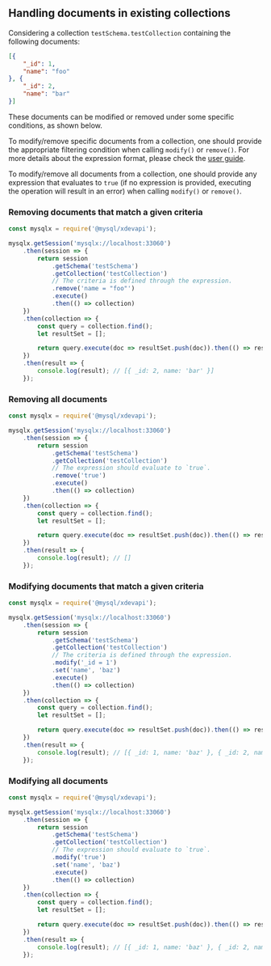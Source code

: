 ## Handling documents in existing collections

Considering a collection `testSchema.testCollection` containing the following documents:

```json
[{
    "_id": 1,
    "name": "foo"
}, {
    "_id": 2,
    "name": "bar"
}]
```

These documents can be modified or removed under some specific conditions, as shown below.

To modify/remove specific documents from a collection, one should provide the appropriate filtering condition when calling `modify()` or `remove()`. For more details about the expression format, please check the [user guide](https://dev.mysql.com/doc/x-devapi-userguide/en/crud-ebnf-other-definitions.html#crud-ebnf-searchconditionstr).

To modify/remove all documents from a collection, one should provide any expression that evaluates to `true` (if no expression is provided, executing the operation will result in an error) when calling `modify()` or `remove()`.

### Removing documents that match a given criteria

```js
const mysqlx = require('@mysql/xdevapi');

mysqlx.getSession('mysqlx://localhost:33060')
    .then(session => {
        return session
            .getSchema('testSchema')
            .getCollection('testCollection')
            // The criteria is defined through the expression.
            .remove('name = "foo"')
            .execute()
            .then(() => collection)
    })
    .then(collection => {
        const query = collection.find();
        let resultSet = [];

        return query.execute(doc => resultSet.push(doc)).then(() => resultSet)
    })
    .then(result => {
        console.log(result); // [{ _id: 2, name: 'bar' }]
    });
```

### Removing all documents

```js
const mysqlx = require('@mysql/xdevapi');

mysqlx.getSession('mysqlx://localhost:33060')
    .then(session => {
        return session
            .getSchema('testSchema')
            .getCollection('testCollection')
            // The expression should evaluate to `true`.
            .remove('true')
            .execute()
            .then(() => collection)
    })
    .then(collection => {
        const query = collection.find();
        let resultSet = [];

        return query.execute(doc => resultSet.push(doc)).then(() => resultSet)
    })
    .then(result => {
        console.log(result); // []
    });
```

### Modifying documents that match a given criteria

```js
const mysqlx = require('@mysql/xdevapi');

mysqlx.getSession('mysqlx://localhost:33060')
    .then(session => {
        return session
            .getSchema('testSchema')
            .getCollection('testCollection')
            // The criteria is defined through the expression.
            .modify('_id = 1')
            .set('name', 'baz')
            .execute()
            .then(() => collection)
    })
    .then(collection => {
        const query = collection.find();
        let resultSet = [];

        return query.execute(doc => resultSet.push(doc)).then(() => resultSet)
    })
    .then(result => {
        console.log(result); // [{ _id: 1, name: 'baz' }, { _id: 2, name: 'bar' }]
    });
```

### Modifying all documents

```js
const mysqlx = require('@mysql/xdevapi');

mysqlx.getSession('mysqlx://localhost:33060')
    .then(session => {
        return session
            .getSchema('testSchema')
            .getCollection('testCollection')
            // The expression should evaluate to `true`.
            .modify('true')
            .set('name', 'baz')
            .execute()
            .then(() => collection)
    })
    .then(collection => {
        const query = collection.find();
        let resultSet = [];

        return query.execute(doc => resultSet.push(doc)).then(() => resultSet)
    })
    .then(result => {
        console.log(result); // [{ _id: 1, name: 'baz' }, { _id: 2, name: 'baz' }]
    });
```
